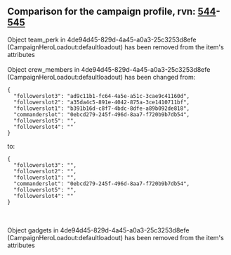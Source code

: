 ## Comparison for the campaign profile, rvn: [544](https://github.com/PRO100KatYT/FortniteProfileRevisions/tree/main/profiles/campaign/544%20campaign.json)-[545](https://github.com/PRO100KatYT/FortniteProfileRevisions/tree/main/profiles/campaign/545%20campaign.json)

Object team_perk in 4de94d45-829d-4a45-a0a3-25c3253d8efe (CampaignHeroLoadout:defaultloadout) has been removed from the item's attributes
<br><br>
Object crew_members in 4de94d45-829d-4a45-a0a3-25c3253d8efe (CampaignHeroLoadout:defaultloadout) has been changed from:

```
{
  "followerslot3": "ad9c11b1-fc64-4a5e-a51c-3cae9c41160d",
  "followerslot2": "a35da4c5-891e-4042-875a-3ce1410711bf",
  "followerslot1": "b391b16d-c8f7-4bdc-8dfe-a89b092de818",
  "commanderslot": "0ebcd279-245f-496d-8aa7-f720b9b7db54",
  "followerslot5": "",
  "followerslot4": ""
}
```

to:

```
{
  "followerslot3": "",
  "followerslot2": "",
  "followerslot1": "",
  "commanderslot": "0ebcd279-245f-496d-8aa7-f720b9b7db54",
  "followerslot5": "",
  "followerslot4": ""
}
```

<br><br>
Object gadgets in 4de94d45-829d-4a45-a0a3-25c3253d8efe (CampaignHeroLoadout:defaultloadout) has been removed from the item's attributes
<br><br>
